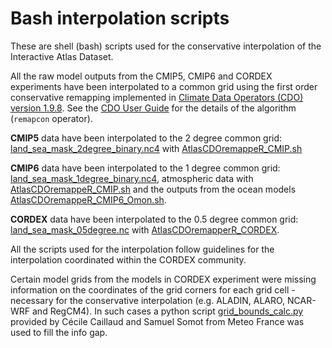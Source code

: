 # Bash interpolation scripts

These are shell (bash) scripts used for the conservative interpolation of the Interactive Atlas Dataset.

All the raw model outputs from the CMIP5, CMIP6 and CORDEX experiments have been interpolated to a common grid using the first order conservative remapping implemented in [Climate Data Operators (CDO) version 1.9.8](https://code.mpimet.mpg.de/projects/cdo/). See the [CDO User Guide](https://doi.org/10.5281/zenodo.1435454) for the details of the algorithm (`remapcon` operator).

**CMIP5** data have been interpolated to the 2 degree common grid: [land_sea_mask_2degree_binary.nc4](../../reference-grids/land_sea_mask_2degree_binary.nc4)
with [AtlasCDOremappeR_CMIP.sh](./AtlasCDOremappeR_CMIP.sh)

**CMIP6** data have been interpolated to the 1 degree common grid: [land_sea_mask_1degree_binary.nc4](../../reference-grids/land_sea_mask_1degree_binary.nc4), 
atmospheric data with [AtlasCDOremappeR_CMIP.sh](./AtlasCDOremappeR_CMIP.sh) and 
the outputs from the ocean models [AtlasCDOremappeR_CMIP6_Omon.sh](./AtlasCDOremappeR_CMIP6_Omon.sh).

**CORDEX** data have been interpolated to the 0.5 degree common grid: [land_sea_mask_05degree.nc](../../reference-grids/land_sea_mask_05degree.nc4) 
with [AtlasCDOremapperR_CORDEX](./AtlasCDOremappeR_CORDEX/AtlasCDOremappeR_CORDEX.sh).

All the scripts used for the interpolation follow guidelines for the interpolation coordinated within the CORDEX community.

Certain model grids from the models in CORDEX experiment were missing information on the coordinates of the grid corners for each grid cell - necessary for the conservative interpolation (e.g. ALADIN, ALARO, NCAR-WRF and RegCM4). In such cases a python script [grid_bounds_calc.py](./AtlasCDOremappeR_CORDEX/grid_bounds_calc.py) provided by Cécile Caillaud and Samuel Somot from Meteo France was used to fill the info gap.
